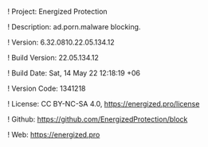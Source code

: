 ! Project: Energized Protection

! Description: ad.porn.malware blocking.

! Version: 6.32.0810.22.05.134.12

! Build Version: 22.05.134.12

! Build Date: Sat, 14 May 22 12:18:19 +06

! Version Code: 1341218

! License: CC BY-NC-SA 4.0, https://energized.pro/license

! Github: https://github.com/EnergizedProtection/block

! Web: https://energized.pro
